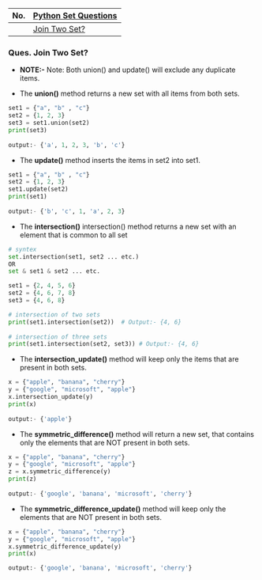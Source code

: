 |  No.  | [Python Set Questions]()            |
| :---: | ----------------------------------- |
|       | [Join Two Set?](#ques-join-two-set) |

### Ques. Join Two Set?

* **NOTE:-** Note: Both union() and update() will exclude any duplicate items.

* The **union()** method returns a new set with all items from both sets.
```python
set1 = {"a", "b" , "c"}
set2 = {1, 2, 3}
set3 = set1.union(set2)
print(set3)
			
output:- {'a', 1, 2, 3, 'b', 'c'}
```

* The **update()** method inserts the items in set2 into set1.
```python
set1 = {"a", "b" , "c"}
set2 = {1, 2, 3}
set1.update(set2)
print(set1)
			
output:- {'b', 'c', 1, 'a', 2, 3}
```

* The **intersection()** intersection() method returns a new set with an element that is common to all set
```python
# syntex
set.intersection(set1, set2 ... etc.)
OR
set & set1 & set2 ... etc.
```
```python
set1 = {2, 4, 5, 6}
set2 = {4, 6, 7, 8}
set3 = {4, 6, 8}

# intersection of two sets
print(set1.intersection(set2))  # Output:- {4, 6}
 
# intersection of three sets
print(set1.intersection(set2, set3)) # Output:- {4, 6}
```

* The **intersection_update()** method will keep only the items that are present in both sets.
```python
x = {"apple", "banana", "cherry"}
y = {"google", "microsoft", "apple"}
x.intersection_update(y)
print(x)
			
output:- {'apple'}
```

* The **symmetric_difference()** method will return a new set, that contains only the elements that are NOT present in both sets.
```python
x = {"apple", "banana", "cherry"}
y = {"google", "microsoft", "apple"}
z = x.symmetric_difference(y)
print(z)
			
output:- {'google', 'banana', 'microsoft', 'cherry'}
```

* The **symmetric_difference_update()** method will keep only the elements that are NOT present in both sets.
```python
x = {"apple", "banana", "cherry"}
y = {"google", "microsoft", "apple"}
x.symmetric_difference_update(y)
print(x)

output:- {'google', 'banana', 'microsoft', 'cherry'}
```

